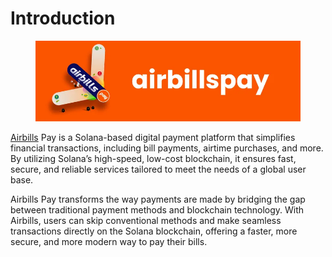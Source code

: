 # Introduction

<figure><img src=".gitbook/assets/image.png" alt=""><figcaption></figcaption></figure>

[Airbills](https://app.airbillspay.com/) Pay is a Solana-based digital payment platform that simplifies financial transactions, including bill payments, airtime purchases, and more. By utilizing Solana’s high-speed, low-cost blockchain, it ensures fast, secure, and reliable services tailored to meet the needs of a global user base.

Airbills Pay transforms the way payments are made by bridging the gap between traditional payment methods and blockchain technology. With Airbills, users can skip conventional methods and make seamless transactions directly on the Solana blockchain, offering a faster, more secure, and more modern way to pay their bills.
